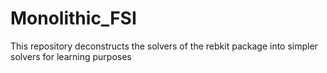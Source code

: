# Monolithic_FSI
This repository deconstructs the solvers of the rebkit package into simpler solvers for learning purposes
